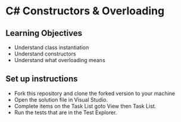 # C# Constructors & Overloading

## Learning Objectives
- Understand class instantiation
- Understand constructors
- Understand what overloading means

## Set up instructions
- Fork this repository and clone the forked version to your machine
- Open the solution file in Visual Studio.
- Complete items on the Task List goto View then Task List.
- Run the tests that are in the Test Explorer.
